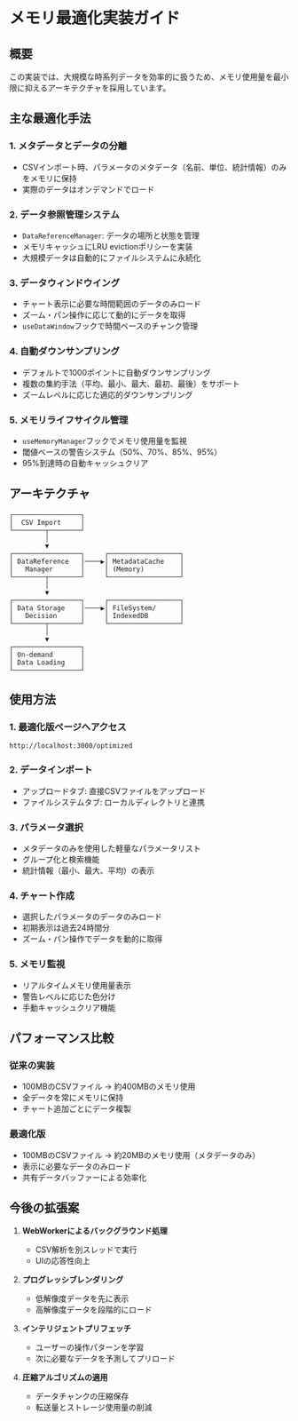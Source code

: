 # メモリ最適化実装ガイド

## 概要

この実装では、大規模な時系列データを効率的に扱うため、メモリ使用量を最小限に抑えるアーキテクチャを採用しています。

## 主な最適化手法

### 1. メタデータとデータの分離
- CSVインポート時、パラメータのメタデータ（名前、単位、統計情報）のみをメモリに保持
- 実際のデータはオンデマンドでロード

### 2. データ参照管理システム
- `DataReferenceManager`: データの場所と状態を管理
- メモリキャッシュにLRU evictionポリシーを実装
- 大規模データは自動的にファイルシステムに永続化

### 3. データウィンドウイング
- チャート表示に必要な時間範囲のデータのみロード
- ズーム・パン操作に応じて動的にデータを取得
- `useDataWindow`フックで時間ベースのチャンク管理

### 4. 自動ダウンサンプリング
- デフォルトで1000ポイントに自動ダウンサンプリング
- 複数の集約手法（平均、最小、最大、最初、最後）をサポート
- ズームレベルに応じた適応的ダウンサンプリング

### 5. メモリライフサイクル管理
- `useMemoryManager`フックでメモリ使用量を監視
- 閾値ベースの警告システム（50%、70%、85%、95%）
- 95%到達時の自動キャッシュクリア

## アーキテクチャ

```
┌─────────────────┐
│  CSV Import     │
└────────┬────────┘
         │
         ▼
┌─────────────────┐     ┌──────────────────┐
│ DataReference   │────▶│ MetadataCache    │
│   Manager       │     │ (Memory)         │
└────────┬────────┘     └──────────────────┘
         │
         ▼
┌─────────────────┐     ┌──────────────────┐
│ Data Storage    │────▶│ FileSystem/      │
│   Decision      │     │ IndexedDB        │
└────────┬────────┘     └──────────────────┘
         │
         ▼
┌─────────────────┐
│ On-demand       │
│ Data Loading    │
└─────────────────┘
```

## 使用方法

### 1. 最適化版ページへアクセス
```
http://localhost:3000/optimized
```

### 2. データインポート
- アップロードタブ: 直接CSVファイルをアップロード
- ファイルシステムタブ: ローカルディレクトリと連携

### 3. パラメータ選択
- メタデータのみを使用した軽量なパラメータリスト
- グループ化と検索機能
- 統計情報（最小、最大、平均）の表示

### 4. チャート作成
- 選択したパラメータのデータのみロード
- 初期表示は過去24時間分
- ズーム・パン操作でデータを動的に取得

### 5. メモリ監視
- リアルタイムメモリ使用量表示
- 警告レベルに応じた色分け
- 手動キャッシュクリア機能

## パフォーマンス比較

### 従来の実装
- 100MBのCSVファイル → 約400MBのメモリ使用
- 全データを常にメモリに保持
- チャート追加ごとにデータ複製

### 最適化版
- 100MBのCSVファイル → 約20MBのメモリ使用（メタデータのみ）
- 表示に必要なデータのみロード
- 共有データバッファーによる効率化

## 今後の拡張案

1. **WebWorkerによるバックグラウンド処理**
   - CSV解析を別スレッドで実行
   - UIの応答性向上

2. **プログレッシブレンダリング**
   - 低解像度データを先に表示
   - 高解像度データを段階的にロード

3. **インテリジェントプリフェッチ**
   - ユーザーの操作パターンを学習
   - 次に必要なデータを予測してプリロード

4. **圧縮アルゴリズムの適用**
   - データチャンクの圧縮保存
   - 転送量とストレージ使用量の削減